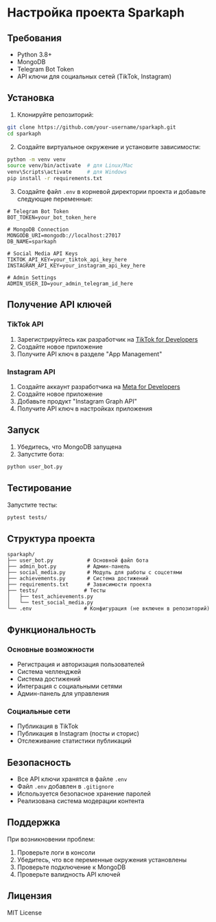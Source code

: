 # Настройка проекта Sparkaph

## Требования
- Python 3.8+
- MongoDB
- Telegram Bot Token
- API ключи для социальных сетей (TikTok, Instagram)

## Установка

1. Клонируйте репозиторий:
```bash
git clone https://github.com/your-username/sparkaph.git
cd sparkaph
```

2. Создайте виртуальное окружение и установите зависимости:
```bash
python -m venv venv
source venv/bin/activate  # для Linux/Mac
venv\Scripts\activate     # для Windows
pip install -r requirements.txt
```

3. Создайте файл `.env` в корневой директории проекта и добавьте следующие переменные:
```env
# Telegram Bot Token
BOT_TOKEN=your_bot_token_here

# MongoDB Connection
MONGODB_URI=mongodb://localhost:27017
DB_NAME=sparkaph

# Social Media API Keys
TIKTOK_API_KEY=your_tiktok_api_key_here
INSTAGRAM_API_KEY=your_instagram_api_key_here

# Admin Settings
ADMIN_USER_ID=your_admin_telegram_id_here
```

## Получение API ключей

### TikTok API
1. Зарегистрируйтесь как разработчик на [TikTok for Developers](https://developers.tiktok.com/)
2. Создайте новое приложение
3. Получите API ключ в разделе "App Management"

### Instagram API
1. Создайте аккаунт разработчика на [Meta for Developers](https://developers.facebook.com/)
2. Создайте новое приложение
3. Добавьте продукт "Instagram Graph API"
4. Получите API ключ в настройках приложения

## Запуск

1. Убедитесь, что MongoDB запущена
2. Запустите бота:
```bash
python user_bot.py
```

## Тестирование

Запустите тесты:
```bash
pytest tests/
```

## Структура проекта

```
sparkaph/
├── user_bot.py           # Основной файл бота
├── admin_bot.py          # Админ-панель
├── social_media.py       # Модуль для работы с соцсетями
├── achievements.py       # Система достижений
├── requirements.txt      # Зависимости проекта
├── tests/               # Тесты
│   ├── test_achievements.py
│   └── test_social_media.py
└── .env                 # Конфигурация (не включен в репозиторий)
```

## Функциональность

### Основные возможности
- Регистрация и авторизация пользователей
- Система челленджей
- Система достижений
- Интеграция с социальными сетями
- Админ-панель для управления

### Социальные сети
- Публикация в TikTok
- Публикация в Instagram (посты и сторис)
- Отслеживание статистики публикаций

## Безопасность

- Все API ключи хранятся в файле `.env`
- Файл `.env` добавлен в `.gitignore`
- Используется безопасное хранение паролей
- Реализована система модерации контента

## Поддержка

При возникновении проблем:
1. Проверьте логи в консоли
2. Убедитесь, что все переменные окружения установлены
3. Проверьте подключение к MongoDB
4. Проверьте валидность API ключей

## Лицензия

MIT License 